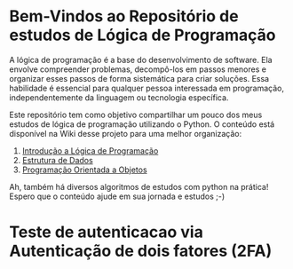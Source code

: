 # Bem-Vindos ao Repositório de estudos de Lógica de Programação 
A lógica de programação é a base do desenvolvimento de software. Ela envolve compreender problemas, decompô-los em passos menores e organizar esses passos de forma sistemática para criar soluções. Essa habilidade é essencial para qualquer pessoa interessada em programação, independentemente da linguagem ou tecnologia específica.

Este repositório tem como objetivo compartilhar um pouco dos meus estudos de lógica de programação utilizando o Python. O conteúdo está disponível na Wiki desse projeto para uma melhor organização:

1. [Introdução a Lógica de Programação](https://github.com/alinealien/estudos-logica-com-python/wiki/1.-L%C3%B3gica-de-Programa%C3%A7%C3%A3o)
2. [Estrutura de Dados](https://github.com/alinealien/estudos-logica-com-python/wiki/2.-Estrutura-de-Dados)
3. [Programação Orientada a Objetos](https://github.com/alinealien/estudos-logica-com-python/wiki/3.-Programa%C3%A7%C3%A3o-Orientada-a-Objetos)

Ah, também há diversos algoritmos de estudos com python na prática! Espero que o conteúdo ajude em sua jornada e estudos ;-)

# Teste de autenticacao via Autenticação de dois fatores (2FA)